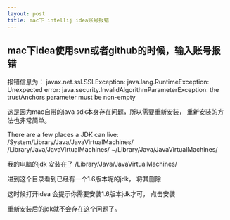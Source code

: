 ```yaml
---
layout: post
title: mac下 intellij idea账号报错
---
```


## mac下idea使用svn或者github的时候，输入账号报错

报错信息为： javax.net.ssl.SSLException: java.lang.RuntimeException: Unexpected error: java.security.InvalidAlgorithmParameterException: the trustAnchors parameter must be non-empty

这是因为mac自带的java sdk本身存在问题，所以需要重新安装， 重新安装的方法也非常简单。

There are a few places a JDK can live:
/System/Library/Java/JavaVirtualMachines/
/Library/Java/JavaVirtualMachines/
~/Library/Java/JavaVirtualMachines/

我的电脑的jdk 安装在了
/Library/Java/JavaVirtualMachines/

进到这个目录看到已经有一个1.6版本呢的jdk， 将其删除

这时候打开idea 会提示你需要安装1.6版本jdk才可， 点击安装

重新安装后的jdk就不会存在这个问题了。
